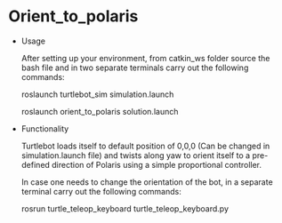 # Orient_to_polaris

* Usage
  
  After setting up your environment, from catkin_ws folder source the bash file and in two separate terminals carry out the following commands: 
  
  roslaunch turtlebot_sim simulation.launch
  
  roslaunch orient_to_polaris solution.launch
  
* Functionality

  Turtlebot loads itself to default position of 0,0,0 (Can be changed in simulation.launch file) and twists along yaw to orient itself to a pre-defined direction of Polaris using a simple proportional controller.
  
  In case one needs to change the orientation of the bot, in a separate terminal carry out the following commands:
  
  rosrun turtle_teleop_keyboard turtle_teleop_keyboard.py
   
